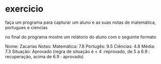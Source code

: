# exercicio

faça um programa para capturar um aluno e as suas notas de 
matemática, portugues e ciencias

no final do programa mostre um relátorio do aluno com o seguinte formato

Nome: Zacarias
Notas:
  Matemática: 7.8
  Portugês: 9.5
  Ciências: 4.8
Média: 7.3
Situação: Aprovado (regra de situação é < 4 :reprovado, de 5 a 6.9 : recuperação, acima de 6.9 : aprovado)